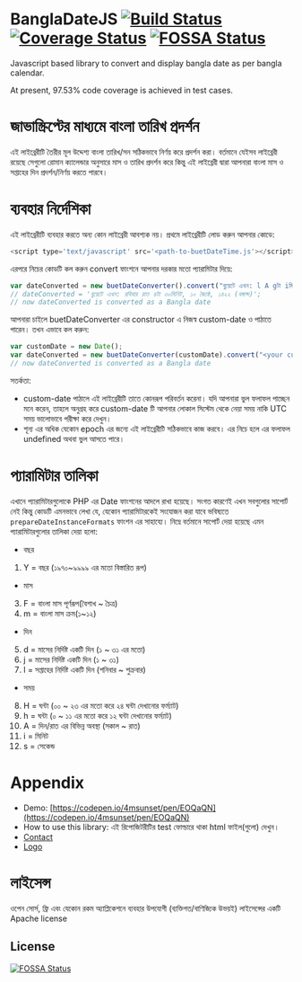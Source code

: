 # BanglaDateJS [![Build Status](https://travis-ci.org/MythicAngel/BanglaDateJS.png)](https://travis-ci.org/MythicAngel/BanglaDateJS) [![Coverage Status](https://coveralls.io/repos/github/MythicAngel/BanglaDateJS/badge.svg?branch=master)](https://coveralls.io/github/MythicAngel/BanglaDateJS?branch=master) [![FOSSA Status](https://app.fossa.io/api/projects/git%2Bgithub.com%2FMythicAngel%2FBanglaDateJS.svg?type=shield)](https://app.fossa.io/projects/git%2Bgithub.com%2FMythicAngel%2FBanglaDateJS?ref=badge_shield)
Javascript based library to convert and display bangla date as per bangla calendar.

At present, 97.53% code coverage is achieved in test cases.

# জাভাস্ক্রিপ্টের মাধ্যমে বাংলা তারিখ প্রদর্শন
এই লাইব্রেরীটি তৈরীর মূল উদ্দেশ্য বাংলা তারিখ/সন সঠিকভাবে নির্ণয় করে প্রদর্শন করা। বর্তমানে যেইসব লাইব্রেরী রয়েছে সেগুলো রোমান ক্যালেন্ডার অনুসারে মাস ও তারিখ প্রদর্শন করে কিন্তু এই লাইব্রেরী দ্বারা আপনারা বাংলা মাস ও সপ্তাহের দিন প্রদর্শন/নির্ণয় করতে পারবে।

# ব্যবহার নির্দেশিকা
 এই লাইব্রেরীটি ব্যবহার করতে অন্য কোন লাইব্রেরী আবশ্যক নয়। প্রথমে লাইব্রেরীটি লোড করুন আপনার কোডে:
```javascript
<script type='text/javascript' src='<path-to-buetDateTime.js'></script>
```
এরপরে নিচের কোডটি কল করুন convert ফাংশনে আপনার দরকার মতো প্যারামিটার দিয়ে:
```javascript
var dateConverted = new buetDateConverter().convert("বুয়েটে এখন: l A gটা iমিনিট, j F, Y (বঙ্গাব্দ)");
// dateConverted = 'বুয়েটে এখন: রবিবার রাত ৪টা ৩০মিনিট, ১০ জ্যৈষ্ঠ, ১৪২২ (বঙ্গাব্দ)';
// now dateConverted is converted as a Bangla date
```
আপনারা চাইলে buetDateConverter এর constructor এ নিজস্ব custom-date ও পাঠাতে পারেন। তখন এভাবে কল করুন:
```javascript
var customDate = new Date();
var dateConverted = new buetDateConverter(customDate).convert("<your custom format>");
// now dateConverted is converted as a Bangla date
```
সতর্কতা: 
 * custom-date পাঠালে এই লাইব্রেরীটি তাতে কোনরূপ পরিবর্তন করেনা। যদি আপনারা ভুল ফলাফল পাচ্ছেন মনে করেন, তাহলে অনুগ্রহ করে custom-date টি আপনার লোকাল সিস্টেম থেকে নেয়া সময় নাকি UTC সময় ভালোভাবে পরীক্ষা করে দেখুন।
 * শূন্য এর অধিক যেকোন epoch এর জন্যে এই লাইব্রেরীটি সঠিকভাবে কাজ করবে। এর নিচে হলে এর ফলাফল undefined অথবা ভুল আসতে পারে।

# প্যারামিটার তালিকা

এখানে প্যারামিটারগুলোকে PHP এর Date ফাংশনের আদলে রাখা হয়েছে। সংগত কারণেই এখন সবগুলোর সাপোর্ট নেই কিন্তু কোডটি এমনভাবে লেখা যে, যেকোন প্যারামিটারকেই সংযোজন করা যাবে ভবিষ্যতে ```prepareDateInstanceFormats``` ফাংশন এর সাহায্যে। নিম্নে বর্তমানে সাপোর্ট দেয়া হয়েছে এমন প্যারামিটারগুলোর তালিকা দেয়া হলো:

+ বছর
 1. Y = বছর (১৯৭০~৯৯৯৯ এর মতো বিস্তারিত রূপ)
+ মাস
 3. F =  বাংলা মাস পূর্ণরূপ(বৈশাখ ~ চৈত্র)
 4. m =  বাংলা মাস ক্রম(১~১২)
+ দিন
 5. d = মাসের নির্দিষ্ট একটি দিন (১ ~ ৩১ এর মতো)
 6. j = মাসের নির্দিষ্ট একটি দিন (১ ~ ৩১)
 7. l = সপ্তাহের নির্দিষ্ট একটি দিন (শনিবার ~ শুক্রবার)
+ সময়
 8. H = ঘন্টা (০০ ~ ২৩ এর মতো করে ২৪ ঘন্টা দেখানোর ফর্ম্যাট)
 9. h = ঘন্টা (০ ~ ১১ এর মতো করে ১২ ঘন্টা দেখানোর ফর্ম্যাট) 
 10. A = দিন/রাত এর বিভিন্ন অবস্থা (সকাল ~ রাত)
 11. i = মিনিট
 12. s = সেকেন্ড
 
# Appendix
* Demo: [https://codepen.io/4msunset/pen/EOQaQN](https://codepen.io/4msunset/pen/EOQaQN) 
* How to use this library: এই রিপোজিটরীটির test ফোল্ডারে থাকা html ফাইল(গুলো) দেখুন।
* [Contact](http://www.buetian.org/)
* [Logo](https://openclipart.org/detail/173865/simple-calendar) 

# লাইসেন্স
ওপেন সোর্স, ফ্রি এবং যেকোন রকম অ্যাপ্লিকেশনে ব্যবহার উপযোগী (ব্যক্তিগত/বাণিজ্যিক উভয়ই) লাইসেন্সের একটি Apache license


## License
[![FOSSA Status](https://app.fossa.io/api/projects/git%2Bgithub.com%2FMythicAngel%2FBanglaDateJS.svg?type=large)](https://app.fossa.io/projects/git%2Bgithub.com%2FMythicAngel%2FBanglaDateJS?ref=badge_large)
